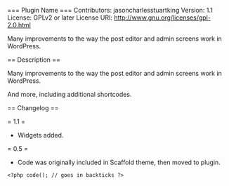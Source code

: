 === Plugin Name ===
Contributors: jasoncharlesstuartking
Version: 1.1
License: GPLv2 or later
License URI: http://www.gnu.org/licenses/gpl-2.0.html

Many improvements to the way the post editor and admin screens work in WordPress.

== Description ==

Many improvements to the way the post editor and admin screens work in WordPress.

And more, including additional shortcodes.

== Changelog ==

= 1.1 =
* Widgets added.

= 0.5 =
* Code was originally included in Scaffold theme, then moved to plugin.

`<?php code(); // goes in backticks ?>`
